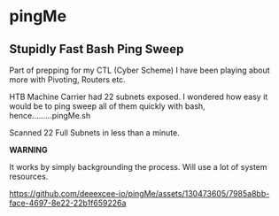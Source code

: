 # pingMe
## Stupidly Fast Bash Ping Sweep

Part of prepping for my CTL (Cyber Scheme) I have been playing about more with Pivoting, Routers etc. 

HTB Machine Carrier had 22 subnets exposed. I wondered how easy it would be to ping sweep all of them quickly with bash, hence.........pingMe.sh

Scanned 22 Full Subnets in less than a minute. 

**WARNING** 

It works by simply backgrounding the process. Will use a lot of system resources. 


https://github.com/deeexcee-io/pingMe/assets/130473605/7985a8bb-face-4697-8e22-22b1f659226a

